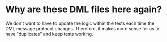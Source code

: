 # Why are these DML files here again?

We don't want to have to update the logic within the tests
each time the DML message protocol changes. Therefore, it makes
more sense for us to have "duplicates" and keep tests working.
